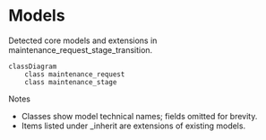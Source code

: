 # Models

Detected core models and extensions in maintenance_request_stage_transition.

```mermaid
classDiagram
    class maintenance_request
    class maintenance_stage
```

Notes
- Classes show model technical names; fields omitted for brevity.
- Items listed under _inherit are extensions of existing models.

